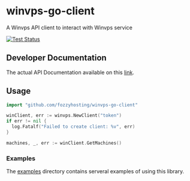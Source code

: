 # winvps-go-client

A Winvps API client to interact with Winvps service  

[![Test Status](https://github.com/FozzyHosting/winvps-go-client/actions/workflows/test.yml/badge.svg)](https://github.com/FozzyHosting/winvps-go-client/actions/workflows/test.yml)

## Developer Documentation

The actual API Documentation available on this [link](https://winvps.fozzy.com/api/v2_docs).

## Usage

```go
import "github.com/fozzyhosting/winvps-go-client"

winClient, err := winvps.NewClient("token")
if err != nil {
  log.Fatalf("Failed to create client: %v", err)
}

machines, _, err := winClient.GetMachines()
```

### Examples

The [examples](examples) directory contains serveral examples of using this library.
